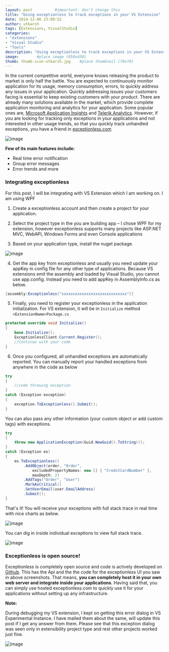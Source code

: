```yaml
---
layout: post          #important: don't change this
title: "Using exceptionless to track exceptions in your VS Extension"
date: 2014-12-06 23:09:52
author: utkarsh
tags: [Extensions, VisualStudio]
categories:
- "extensions"
- "Visual Studio"
- "Tools"
description: "Using exceptionless to track exceptions in your VS Extension"
image:        #place image (850x450)
thumb: thumb-icon-utkarsh.jpg    #place thumbnail (70x70)
---
```

In the current competitive world, everyone knows releasing the product to market is only half the battle. You are expected to continuously monitor application for its usage, memory consumption, errors, to quickly address any issues in your application. Quickly addressing issues your customers facing is essential to keep existing customers with your product. There are already many solutions available in the market, which provide complete application monitoring and analytics for your application. Some popular ones are, [Microsoft Application Insights](http://www.visualstudio.com/en-us/explore/application-insights-vs.aspx) and [Telerik Analytics](http://www.telerik.com/analytics). However, if you are looking for tracking only exceptions in your applications and not interested in other usage trends, so that you quickly track unhandled exceptions, you have a friend in [exceptionless.com](https://exceptionless.com/)

![image]({{site.url}}/images/screenshots/utkarsh//2014_12_06_using_exceptionless_to_track_Image1.png "image")

**Few of its main features include:**

*   Real time error notification 
*   Group error messages 
*   Error trends and more   

### Integrating exceptionless

For this post, I will be integrating with VS Extension which I am working on. I am using WPF 

1. Create a exceptionless account and then create a project for your application.

2. Select the project type in the you are building app – I chose WPF for my extension, however exceptionless supports many projects like ASP.NET MVC, WebAPI, Windows Forms and even Console applications

3. Based on your application type, install the nuget package.

![image]({{site.url}}/images/screenshots/utkarsh//2014_12_06_using_exceptionless_to_track_Image2.png "image")

4. Get the app key from exceptionless and usually you need update your appKey in config file for any other type of applications. Because VS extensions emit the assembly and loaded by Visual Studio, you cannot use app.config. Instead you need to add appKey in AssemblyInfo.cs as below.

```cs
[assembly:Exceptionless("xxxxxxxxxxxxxxxxxxxxxxxxxxxxx")]
```

5. Finally, you need to register your exceptionless in the application initialization. For VS extension, it will be in `Initialize` method `<ExtensionName>Package.cs`

```cs
protected override void Initialize()
{
    base.Initialize();
    ExceptionlessClient.Current.Register();
    //Continue with your code
}
```
6. Once you configured, all unhandled exceptions are automatically reported. You can manually report your handled exceptions from anywhere in the code as below

```cs
try
{
    //code throwing exception
}
catch (Exception exception)
{
    exception.ToExceptionless().Submit();
}
```

You can also pass any other information (your custom object or add custom tags) with exceptions. 

```cs
try 
{
    throw new ApplicationException(Guid.NewGuid().ToString());
} 
catch (Exception ex) 
{
    ex.ToExceptionless()
        .AddObject(order, "Order", 
			excludedPropertyNames: new [] { "CreditCardNumber" }, 
			maxDepth: 2)
        .AddTags("Order", "User")
        .MarkAsCritical()
        .SetUserEmail(user.EmailAddress)
        .Submit();
}
```

That's it! You will receive your exceptions with full stack trace in real time with nice charts as below.

![image]({{site.url}}/images/screenshots/utkarsh//2014_12_06_using_exceptionless_to_track_Image3.png "image")

You can dig in inside individual exceptions to view full stack trace.

![image]({{site.url}}/images/screenshots/utkarsh//2014_12_06_using_exceptionless_to_track_Image4.png "image")

### Exceptionless is open source!

Exceptionless is completely open source and code is actively developed on [Github](https://github.com/exceptionless/Exceptionless). This has the Api and the the code for the exceptionless UI you saw in above screenshots. That means, **you can completely host it in your own web server and integrate inside your applications**. Having said that, you can simply use hosted exceptionless.com to quickly use it for your applications without setting up any infrastructure.

**Note:**

During debugging my VS extension, I kept on getting this error dialog in VS Experimental Instance. I have mailed them about the same, will update this post if I get any answer from them. Please see that this exception dialog was seen only in extensibility project type and rest other projects worked just fine.

![image]({{site.url}}/images/screenshots/utkarsh//2014_12_06_using_exceptionless_to_track_Image5.png "image")